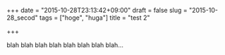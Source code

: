 +++
date = "2015-10-28T23:13:42+09:00"
draft = false
slug = "2015-10-28_secod"
tags = ["hoge", "huga"]
title = "test 2"

+++

blah blah
blah blah
blah blah blah blah...

